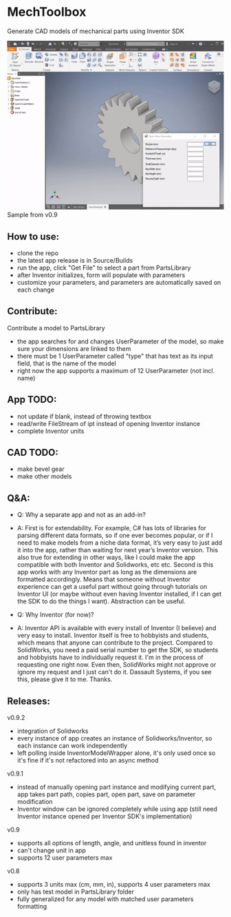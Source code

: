 # MechToolbox
Generate CAD models of mechanical parts using Inventor SDK

![](Media/sample.gif)
Sample from v0.9

## How to use:
- clone the repo
- the latest app release is in Source/Builds
- run the app, click "Get File" to select a part from PartsLibrary
- after Inventor initializes, form will populate with parameters
- customize your parameters, and parameters are automatically saved on each change

## Contribute:
Contribute a model to PartsLibrary
- the app searches for and changes UserParameter of the model, so make sure your dimensions are linked to them
- there must be 1 UserParameter called "type" that has text as its input field, that is the name of the model
- right now the app supports a maximum of 12 UserParameter (not incl. name) 

## App TODO:
- not update if blank, instead of throwing textbox
- read/write FileStream of ipt instead of opening Inventor instance
- complete Inventor units

## CAD TODO:
- make bevel gear
- make other models

## Q&A:
- Q: Why a separate app and not as an add-in?
- A: 
First is for extendability. For example, C# has lots of libraries for parsing different data formats, so if one ever becomes popular, or if I need to make models from a niche data format, it’s very easy to just add it into the app, rather than waiting for next year’s Inventor version. This also true for extending in other ways, like I could make the app compatible with both Inventor and Solidworks, etc etc.
Second is this app works with any Inventor part as long as the dimensions are formatted accordingly. Means that someone without Inventor experience can get a useful part without going through tutorials on Inventor UI (or maybe without even having Inventor installed, if I can get the SDK to do the things I want). Abstraction can be useful.

- Q: Why Inventor (for now)?
- A: 
Inventor API is available with every install of Inventor (I believe) and very easy to install. Inventor itself is free to hobbyists and students, which means that anyone can contribute to the project. Compared to SolidWorks, you need a paid serial number to get the SDK, so students and hobbyists have to individually request it. I'm in the process of requesting one right now. Even then, SolidWorks might not approve or ignore my request and I just can't do it. Dassault Systems, if you see this, please give it to me. Thanks.

## Releases:
v0.9.2
- integration of Solidworks
- every instance of app creates an instance of Solidworks/Inventor, so each instance can work independently
- left polling inside InventorModelWrapper alone, it's only used once so it's fine if it's not refactored into an async method

v0.9.1
- instead of manually opening part instance and modifying current part, app takes part path, copies part, open part, save on parameter modification
- Inventor window can be ignored completely while using app (still need Inventor instance opened per Inventor SDK's implementation)

v0.9
- supports all options of length, angle, and unitless found in inventor
- can't change unit in app
- supports 12 user parameters max

v0.8
- supports 3 units max (cm, mm, in), supports 4 user parameters max
- only has test model in PartsLibrary folder
- fully generalized for any model with matched user parameters formatting